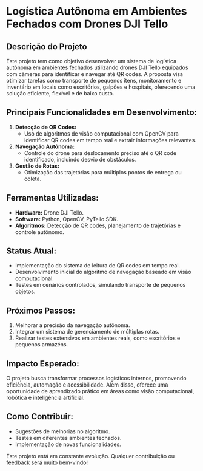 # **Logística Autônoma em Ambientes Fechados com Drones DJI Tello**  

## **Descrição do Projeto**  
Este projeto tem como objetivo desenvolver um sistema de logística autônoma em ambientes fechados utilizando drones DJI Tello equipados com câmeras para identificar e navegar até QR codes. A proposta visa otimizar tarefas como transporte de pequenos itens, monitoramento e inventário em locais como escritórios, galpões e hospitais, oferecendo uma solução eficiente, flexível e de baixo custo.  

## **Principais Funcionalidades em Desenvolvimento:**  
1. **Detecção de QR Codes:**  
   - Uso de algoritmos de visão computacional com OpenCV para identificar QR codes em tempo real e extrair informações relevantes.  
2. **Navegação Autônoma:**  
   - Controle do drone para deslocamento preciso até o QR code identificado, incluindo desvio de obstáculos.  
3. **Gestão de Rotas:**  
   - Otimização das trajetórias para múltiplos pontos de entrega ou coleta.  

## **Ferramentas Utilizadas:**  
- **Hardware:** Drone DJI Tello.  
- **Software:** Python, OpenCV, PyTello SDK.  
- **Algoritmos:** Detecção de QR codes, planejamento de trajetórias e controle autônomo.  

## **Status Atual:**  
- Implementação do sistema de leitura de QR codes em tempo real.  
- Desenvolvimento inicial do algoritmo de navegação baseado em visão computacional.  
- Testes em cenários controlados, simulando transporte de pequenos objetos.  

## **Próximos Passos:**  
1. Melhorar a precisão da navegação autônoma.  
2. Integrar um sistema de gerenciamento de múltiplas rotas.  
3. Realizar testes extensivos em ambientes reais, como escritórios e pequenos armazéns.  

## **Impacto Esperado:**  
O projeto busca transformar processos logísticos internos, promovendo eficiência, automação e acessibilidade. Além disso, oferece uma oportunidade de aprendizado prático em áreas como visão computacional, robótica e inteligência artificial.  

## **Como Contribuir:**  
- Sugestões de melhorias no algoritmo.  
- Testes em diferentes ambientes fechados.  
- Implementação de novas funcionalidades.  

Este projeto está em constante evolução. Qualquer contribuição ou feedback será muito bem-vindo!
